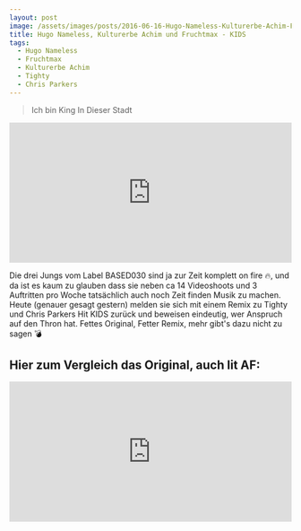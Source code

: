 ```yaml
---
layout: post
image: /assets/images/posts/2016-06-16-Hugo-Nameless-Kulturerbe-Achim-Fruchtmax-KIDS-Based-Remix.jpg
title: Hugo Nameless, Kulturerbe Achim und Fruchtmax - KIDS
tags:
  - Hugo Nameless
  - Fruchtmax
  - Kulturerbe Achim
  - Tighty
  - Chris Parkers
---
```

> Ich bin King In Dieser Stadt

<!--more-->
<iframe width="100%" height="250" scrolling="no" frameborder="no" src="https://w.soundcloud.com/player/?url=https%3A//api.soundcloud.com/tracks/269184372&amp;auto_play=false&amp;hide_related=false&amp;show_comments=true&amp;show_user=true&amp;show_reposts=false&amp;visual=true"></iframe>

Die drei Jungs vom Label BASED030 sind ja zur Zeit komplett on fire :fire:, und da ist es kaum zu glauben dass sie neben ca 14 Videoshoots und 3 Auftritten pro Woche tatsächlich auch noch Zeit finden Musik zu machen. Heute (genauer gesagt gestern) melden sie sich mit einem Remix zu Tighty und Chris Parkers Hit KIDS zurück und beweisen eindeutig, wer Anspruch auf den Thron hat. Fettes Original, Fetter Remix, mehr gibt's dazu nicht zu sagen :bomb:

## Hier zum Vergleich das Original, auch lit AF:

<iframe width="100%" height="250" scrolling="no" frameborder="no" src="https://w.soundcloud.com/player/?url=https%3A//api.soundcloud.com/tracks/265084005&amp;auto_play=false&amp;hide_related=false&amp;show_comments=true&amp;show_user=true&amp;show_reposts=false&amp;visual=true"></iframe>
